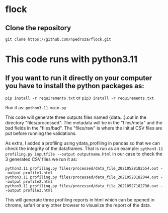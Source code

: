 # flock
## Clone the repository

`git clone https://github.com/npedroza/flock.git`

# This code runs with python3.11 
 
## If you want to run it directly on your computer you have to install the python packages as:
`pip install -r requirements.txt`
or 
`pip3 install -r requirements.txt`

Run it as:
`python3.11 main.py`

This code will generate three outputs files named {data...}.out in the directory "files/processed".
The metadata will be in the "files/meta" and the bad fields in the "files/bad". The "files/raw" is where the initial CSV files are put before running the validations.


As extra, I added a profiling using ydata\_profiling in pandas so that we can check the integrity of the dataframes.
That is run as an example:
`python3.11 profiling.py inputfile --output outputname.html`
in our case to check the 3 generated CSV files we run it as:

`python3.11 profiling.py files/processed/data_file_20210528182554.out --output profile1.html`\
`python3.11 profiling.py files/processed/data_file_20210528182844.out --output profile2.html`\
`python3.11 profiling.py files/processed/data_file_20210527182730.out --output profile3.html`

This will generate three profiling reports in html which can be opened in chrome, safari or any other browser to visualize the report of
the data.
